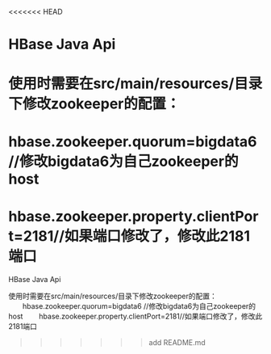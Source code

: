 <<<<<<< HEAD
#  HBase Java Api
   使用时需要在src/main/resources/目录下修改zookeeper的配置：
　 hbase.zookeeper.quorum=bigdata6 //修改bigdata6为自己zookeeper的host
 　hbase.zookeeper.property.clientPort=2181//如果端口修改了，修改此2181端口
=======
   HBase Java Api

   使用时需要在src/main/resources/目录下修改zookeeper的配置：
　　hbase.zookeeper.quorum=bigdata6 //修改bigdata6为自己zookeeper的host
　　hbase.zookeeper.property.clientPort=2181//如果端口修改了，修改此2181端口
>>>>>>> add README.md
